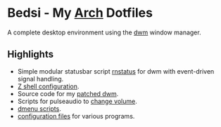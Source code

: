 # Bedsi - My [Arch](https://archlinux.org/) Dotfiles

A complete desktop environment using the [dwm](https://dwm.suckless.org/) window manager.

## Highlights

* Simple modular statusbar script [rnstatus](https://github.com/simtd/bedsi-de/blob/main/.local/bin/statusbar) for dwm with event-driven signal handling.
* [Z shell configuration](https://github.com/simtd/bedsi-de/blob/main/.config/zsh/.zshrc).
* Source code for my [patched dwm](https://github.com/simtd/bedsi-de/tree/main/.local/src/suckless/dwm).
* Scripts for pulseaudio to [change volume](https://github.com/simtd/bedsi-de/blob/main/.local/bin/volume-control).
* [dmenu scripts](https://github.com/simtd/bedsi-de/tree/main/.local/bin/dmenu).
* [configuration files](https://github.com/simtd/bedsi-de/tree/main/.config) for various programs.